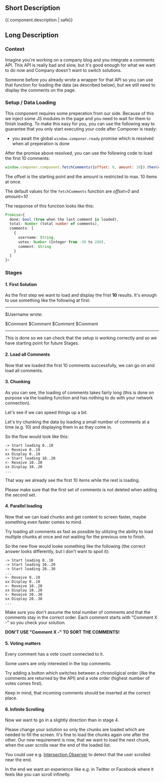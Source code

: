 ## Short Description

{{ component.description | safe}}

## Long Description

### Context

Imagine you're working on a company blog and you integrate a comments API. This API is really bad and slow, but it's good enough for what we want to do now and Company doesn't want to switch solutions.

Someone before you already wrote a wrapper for that API so you can use that function for loading the data (as described below), but we still need to display the comments on the page.

### Setup / Data Loading

This component requires some preperation from our side. Because of this we inject some JS modules in the page and you need to wait for them to finish loading. To make this easy for you, you can use the following way to guarantee that you only start executing your code after Componer is ready:

- you await the global ```window.componer.ready``` promise which is resolved when all preperation is done

After the promise above resolved, you can use the following code to load the first 10 comments:

```js
window.componer.component.fetchComments({offset: 0, amount: 10}).then(comments => /*...*/)
```

The offset is the starting point and the amount is restricted to max. 10 items at once.

The default values for the ```fetchComments``` function are *offset=0* and *amount=10*

The response of this function looks like this:

```ts
Promise<{
  done: bool (true when the last comment is loaded),
  total: Number (total number of comments),
  comments: [
    {
      username: String,
      votes: Number (Integer from -50 to 200),
      comment: String
    }
  ]
}>
```

### Stages

#### 1. First Solution

As the first step we want to load and display the frist **10** results. It's enough to use something like the following at first:

<hr>

$Username wrote:

$Comment $Comment $Comment $Comment

<hr>

This is done so we can check that the setup is working correctly and so we have starting point for future Stages.

#### 2. Load all Comments

Now that we loaded the first 10 comments successfully, we can go on and load all comments.

#### 3. Chunking

As you can see, the loading of comments takes fairly long (this is done on purpose via the loading function and has nothing to do with your network connection).

Let's see if we can speed things up a bit.

Let's try chunking the data by loading a small number of comments at a time (e.g. 10) and displaying them in as they come in.

So the flow would look like this:

```
-> Start loading 0..10
<- Reseive 0..10
xx Display 0..10
-> Start loading 10..20
<- Reseive 10..20
xx Display 10..20
...
```

That way we already see the first 10 items while the rest is loading.

Please make sure that the first set of comments is not deleted when adding the second set.

#### 4. Parallel loading

Now that we can load chunks and get content to screen faster, maybe something even faster comes to mind.

Try loading all comments as fast as possible by utilizing the ability to load multiple chunks at once and not waiting for the previous one to finish.

So the new flow would looke something like the following (the correct answer looks differently, but I don't want to spoil it):

```
-> Start loading 0..10
-> Start loading 10..20
-> Start loading 20..30
...
<- Reseive 0..10
xx Display 0..10
<- Reseive 10..20
xx Display 10..20
<- Reseive 20..30
xx Display 20..30
...
```

Make sure you don't assume the total number of comments and that the comments stay in the correct order.
Each comment starts with "Comment X -" so you check your solution.

**DON'T USE "Comment X -" TO SORT THE COMMENTS!**

#### 5. Voting matters

Every comment has a vote count connected to it.

Some users are only interested in the top comments.

Try adding a button which switches between a chronoligical order (like the comments are returned by the API) and a vote order (highest number of votes comes first).

Keep in mind, that incoming comments should be inserted at the correct place.

#### 6. Infinite Scrolling

Now we want to go in a slightly direction than in stage 4.

Please change your solution so only the chunks are loaded which are needed to fill the screen. It's fine to load the chunks again one after the other. Our new requirement is now, that we want to load the next chunk, when the user scrolls near the end of the loaded list.

You could use e.g. [Intersection Observer](https://developer.mozilla.org/en-US/docs/Web/API/Intersection_Observer_API) to detect that the user scrolled near the end.

In the end we want an experience like e.g. in Twitter or Facebook where it feels like you can scroll infinetly.
